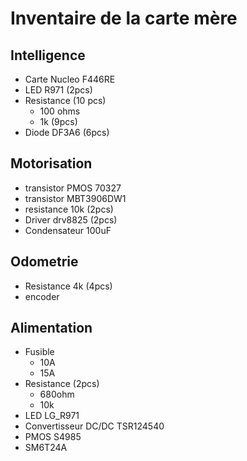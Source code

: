 # Inventaire de la carte mère

## Intelligence
- Carte Nucleo F446RE
- LED R971 (2pcs)
- Resistance (10 pcs)
  - 100 ohms
  - 1k (9pcs)
- Diode DF3A6 (6pcs)
  
## Motorisation
- transistor PMOS 70327
- transistor MBT3906DW1
- resistance 10k (2pcs)
- Driver drv8825 (2pcs)
- Condensateur 100uF
  
## Odometrie
- Resistance 4k (4pcs)
- encoder
## Alimentation
- Fusible
  - 10A
  - 15A
- Resistance (2pcs)
  - 680ohm
  - 10k
- LED LG_R971
- Convertisseur DC/DC TSR124540
- PMOS S4985
- SM6T24A

